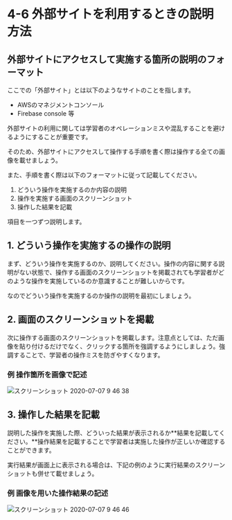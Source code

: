 # 4-6 外部サイトを利用するときの説明方法

## 外部サイトにアクセスして実施する箇所の説明のフォーマット

ここでの「外部サイト」とは以下のようなサイトのことを指します。

* AWSのマネジメントコンソール
* Firebase console 等

外部サイトの利用に関しては学習者のオペレーションミスや混乱することを避けるようにすることが重要です。

そのため、外部サイトにアクセスして操作する手順を書く際は操作する全ての画像を載せましょう。

また、手順を書く際は以下のフォーマットに従って記載してください。

1. どういう操作を実施するのか内容の説明
2. 操作を実施する画面のスクリーンショット
3. 操作した結果を記載

項目を一つずつ説明します。

## 1. どういう操作を実施するの操作の説明

まず、どういう操作を実施するのか、説明してください。操作の内容に関する説明がない状態で、操作する画面のスクリーンショットを掲載されても学習者がどのような操作を実施しているのか意識することが難しいからです。

なのでどういう操作を実施するのか操作の説明を最初にしましょう。

## 2. 画面のスクリーンショットを掲載

次に操作する画面のスクリーンショットを掲載します。注意点としては、ただ画像を貼り付けるだけでなく、クリックする箇所を強調するようにしましょう。強調することで、学習者の操作ミスを防ぎやすくなります。

### 例 操作箇所を画像で記述

![&#x30B9;&#x30AF;&#x30EA;&#x30FC;&#x30F3;&#x30B7;&#x30E7;&#x30C3;&#x30C8; 2020-07-07 9 46 38](https://user-images.githubusercontent.com/36391432/86677794-e4f12f80-c036-11ea-9606-35995d1fbe8c.png)

## 3. 操作した結果を記載

説明した操作を実施した際、どういった結果が表示されるか**結果を記載してください。**操作結果を記載することで学習者は実施した操作が正しいか確認することができます。

実行結果が画面上に表示される場合は、下記の例のように実行結果のスクリーンショットも併せて載せましょう。

### 例 画像を用いた操作結果の記述

![&#x30B9;&#x30AF;&#x30EA;&#x30FC;&#x30F3;&#x30B7;&#x30E7;&#x30C3;&#x30C8; 2020-07-07 9 46 46](https://user-images.githubusercontent.com/36391432/86677779-e1f63f00-c036-11ea-9d8b-1e500eada8a9.png)

